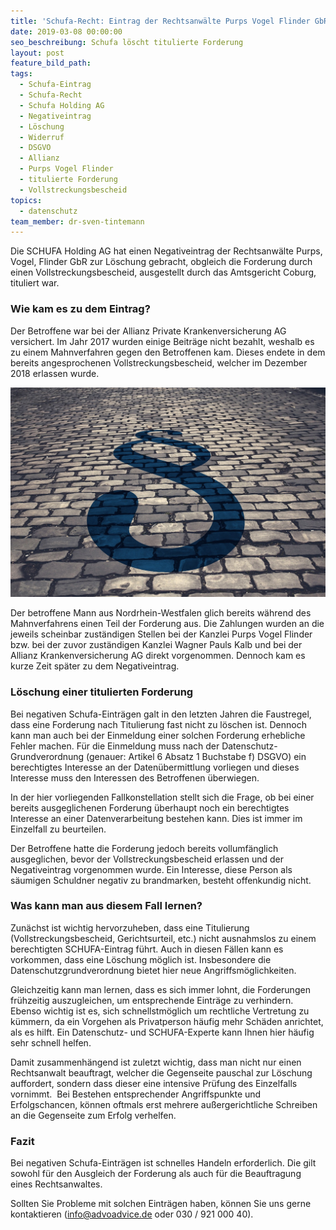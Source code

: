 ```yaml
---
title: 'Schufa-Recht: Eintrag der Rechtsanwälte Purps Vogel Flinder GbR gelöscht'
date: 2019-03-08 00:00:00
seo_beschreibung: Schufa löscht titulierte Forderung
layout: post
feature_bild_path:
tags:
  - Schufa-Eintrag
  - Schufa-Recht
  - Schufa Holding AG
  - Negativeintrag
  - Löschung
  - Widerruf
  - DSGVO
  - Allianz
  - Purps Vogel Flinder
  - titulierte Forderung
  - Vollstreckungsbescheid
topics:
  - datenschutz
team_member: dr-sven-tintemann
---
```


Die SCHUFA Holding AG hat einen Negativeintrag der Rechtsanwälte Purps, Vogel, Flinder GbR zur Löschung gebracht, obgleich die Forderung durch einen Vollstreckungsbescheid, ausgestellt durch das Amtsgericht Coburg, tituliert war. 

### Wie kam es zu dem Eintrag?

Der Betroffene war bei der Allianz Private Krankenversicherung AG versichert. Im Jahr 2017 wurden einige Beiträge nicht bezahlt, weshalb es zu einem Mahnverfahren gegen den Betroffenen kam. Dieses endete in dem bereits angesprochenen Vollstreckungsbescheid, welcher im Dezember 2018 erlassen wurde.

![](/uploads/courts-2962346-1280-1.jpg)

Der betroffene Mann aus Nordrhein-Westfalen glich bereits während des Mahnverfahrens einen Teil der Forderung aus. Die Zahlungen wurden an die jeweils scheinbar zuständigen Stellen bei der Kanzlei Purps Vogel Flinder bzw. bei der zuvor zuständigen Kanzlei Wagner Pauls Kalb und bei der Allianz Krankenversicherung AG direkt vorgenommen. Dennoch kam es kurze Zeit später zu dem Negativeintrag.

### Löschung einer titulierten Forderung

Bei negativen Schufa-Einträgen galt in den letzten Jahren die Faustregel, dass eine Forderung nach Titulierung fast nicht zu löschen ist. Dennoch kann man auch bei der Einmeldung einer solchen Forderung erhebliche Fehler machen. Für die Einmeldung muss nach der Datenschutz-Grundverordnung (genauer: Artikel 6 Absatz 1 Buchstabe f) DSGVO) ein berechtigtes Interesse an der Datenübermittlung vorliegen und dieses Interesse muss den Interessen des Betroffenen überwiegen.

In der hier vorliegenden Fallkonstellation stellt sich die Frage, ob bei einer bereits ausgeglichenen Forderung überhaupt noch ein berechtigtes Interesse an einer Datenverarbeitung bestehen kann. Dies ist immer im Einzelfall zu beurteilen.

Der Betroffene hatte die Forderung jedoch bereits vollumfänglich ausgeglichen, bevor der Vollstreckungsbescheid erlassen und der Negativeintrag vorgenommen wurde. Ein Interesse, diese Person als säumigen Schuldner negativ zu brandmarken, besteht offenkundig nicht.

### Was kann man aus diesem Fall lernen?

Zunächst ist wichtig hervorzuheben, dass eine Titulierung (Vollstreckungsbescheid, Gerichtsurteil, etc.) nicht ausnahmslos zu einem berechtigten SCHUFA-Eintrag führt. Auch in diesen Fällen kann es vorkommen, dass eine Löschung möglich ist. Insbesondere die Datenschutzgrundverordnung bietet hier neue Angriffsmöglichkeiten.

Gleichzeitig kann man lernen, dass es sich immer lohnt, die Forderungen frühzeitig auszugleichen, um entsprechende Einträge zu verhindern. Ebenso wichtig ist es, sich schnellstmöglich um rechtliche Vertretung zu kümmern, da ein Vorgehen als Privatperson häufig mehr Schäden anrichtet, als es hilft. Ein Datenschutz- und SCHUFA-Experte kann Ihnen hier häufig sehr schnell helfen.

Damit zusammenhängend ist zuletzt wichtig, dass man nicht nur einen Rechtsanwalt beauftragt, welcher die Gegenseite pauschal zur Löschung auffordert, sondern dass dieser eine intensive Prüfung des Einzelfalls vornimmt.  Bei Bestehen entsprechender Angriffspunkte und Erfolgschancen, können oftmals erst mehrere außergerichtliche Schreiben an die Gegenseite zum Erfolg verhelfen. 

### Fazit

Bei negativen Schufa-Einträgen ist schnelles Handeln erforderlich. Die gilt sowohl für den Ausgleich der Forderung als auch für die Beauftragung eines Rechtsanwaltes.

Sollten Sie Probleme mit solchen Einträgen haben, können Sie uns gerne kontaktieren (info@advoadvice.de oder 030 / 921 000 40).
